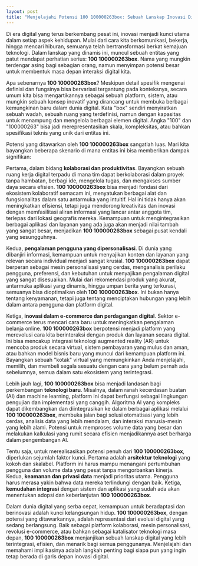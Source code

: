 ```yaml
---
layout: post
title: "Menjelajahi Potensi 100 100000263box: Sebuah Lanskap Inovasi Digital"
---
```


Di era digital yang terus berkembang pesat ini, inovasi menjadi kunci utama dalam setiap aspek kehidupan. Mulai dari cara kita berkomunikasi, bekerja, hingga mencari hiburan, semuanya telah bertransformasi berkat kemajuan teknologi. Dalam lanskap yang dinamis ini, muncul sebuah entitas yang patut mendapat perhatian serius: **100 100000263box**. Nama yang mungkin terdengar asing bagi sebagian orang, namun menyimpan potensi besar untuk membentuk masa depan interaksi digital kita.

Apa sebenarnya **100 100000263box**? Meskipun detail spesifik mengenai definisi dan fungsinya bisa bervariasi tergantung pada konteksnya, secara umum kita bisa mengartikannya sebagai sebuah platform, sistem, atau mungkin sebuah konsep inovatif yang dirancang untuk membuka berbagai kemungkinan baru dalam dunia digital. Kata "box" sendiri menyiratkan sebuah wadah, sebuah ruang yang terdefinisi, namun dengan kapasitas untuk menampung dan mengelola berbagai elemen digital. Angka "100" dan "100000263" bisa jadi merepresentasikan skala, kompleksitas, atau bahkan spesifikasi teknis yang unik dari entitas ini.

Potensi yang ditawarkan oleh **100 100000263box** sangatlah luas. Mari kita bayangkan beberapa skenario di mana entitas ini bisa memberikan dampak signifikan:

Pertama, dalam bidang **kolaborasi dan produktivitas**. Bayangkan sebuah ruang kerja digital terpadu di mana tim dapat berkolaborasi dalam proyek tanpa hambatan, berbagi ide, mengelola tugas, dan mengakses sumber daya secara efisien. **100 100000263box** bisa menjadi fondasi dari ekosistem kolaboratif semacam ini, menyatukan berbagai alat dan fungsionalitas dalam satu antarmuka yang intuitif. Hal ini tidak hanya akan meningkatkan efisiensi, tetapi juga mendorong kreativitas dan inovasi dengan memfasilitasi aliran informasi yang lancar antar anggota tim, terlepas dari lokasi geografis mereka. Kemampuan untuk mengintegrasikan berbagai aplikasi dan layanan yang ada juga akan menjadi nilai tambah yang sangat besar, menjadikan **100 100000263box** sebagai pusat kendali yang sesungguhnya.

Kedua, **pengalaman pengguna yang dipersonalisasi**. Di dunia yang dibanjiri informasi, kemampuan untuk menyajikan konten dan layanan yang relevan secara individual menjadi sangat krusial. **100 100000263box** dapat berperan sebagai mesin personalisasi yang cerdas, menganalisis perilaku pengguna, preferensi, dan kebutuhan untuk menyajikan pengalaman digital yang sangat disesuaikan. Mulai dari rekomendasi produk yang akurat, antarmuka aplikasi yang dinamis, hingga umpan berita yang terkurasi, semuanya bisa dioptimalkan oleh **100 100000263box**. Ini bukan hanya tentang kenyamanan, tetapi juga tentang menciptakan hubungan yang lebih dalam antara pengguna dan platform digital.

Ketiga, **inovasi dalam e-commerce dan perdagangan digital**. Sektor e-commerce terus mencari cara baru untuk meningkatkan pengalaman belanja online. **100 100000263box** berpotensi menjadi platform yang merevolusi cara kita berinteraksi dengan produk dan layanan secara digital. Ini bisa mencakup integrasi teknologi augmented reality (AR) untuk mencoba produk secara virtual, sistem pembayaran yang mulus dan aman, atau bahkan model bisnis baru yang muncul dari kemampuan platform ini. Bayangkan sebuah "kotak" virtual yang memungkinkan Anda menjelajahi, memilih, dan membeli segala sesuatu dengan cara yang belum pernah ada sebelumnya, semua dalam satu ekosistem yang terintegrasi.

Lebih jauh lagi, **100 100000263box** bisa menjadi landasan bagi perkembangan **teknologi baru**. Misalnya, dalam ranah kecerdasan buatan (AI) dan machine learning, platform ini dapat berfungsi sebagai lingkungan pengujian dan implementasi yang canggih. Algoritma AI yang kompleks dapat dikembangkan dan diintegrasikan ke dalam berbagai aplikasi melalui **100 100000263box**, membuka jalan bagi solusi otomatisasi yang lebih cerdas, analisis data yang lebih mendalam, dan interaksi manusia-mesin yang lebih alami. Potensi untuk memproses volume data yang besar dan melakukan kalkulasi yang rumit secara efisien menjadikannya aset berharga dalam pengembangan AI.

Tentu saja, untuk merealisasikan potensi penuh dari **100 100000263box**, diperlukan sejumlah faktor kunci. Pertama adalah **arsitektur teknologi** yang kokoh dan skalabel. Platform ini harus mampu menangani pertumbuhan pengguna dan volume data yang pesat tanpa mengorbankan kinerja. Kedua, **keamanan dan privasi data** menjadi prioritas utama. Pengguna harus merasa yakin bahwa data mereka terlindungi dengan baik. Ketiga, **kemudahan integrasi** dengan sistem dan aplikasi yang sudah ada akan menentukan adopsi dan keberlanjutan **100 100000263box**.

Dalam dunia digital yang serba cepat, kemampuan untuk beradaptasi dan berinovasi adalah kunci kelangsungan hidup. **100 100000263box**, dengan potensi yang ditawarkannya, adalah representasi dari evolusi digital yang sedang berlangsung. Baik sebagai platform kolaborasi, mesin personalisasi, revolusi e-commerce, atau bahkan sebagai katalisator teknologi masa depan, **100 100000263box** menjanjikan sebuah lanskap digital yang lebih terintegrasi, efisien, dan menarik bagi semua penggunanya. Menjelajahi dan memahami implikasinya adalah langkah penting bagi siapa pun yang ingin tetap berada di garis depan inovasi digital.
